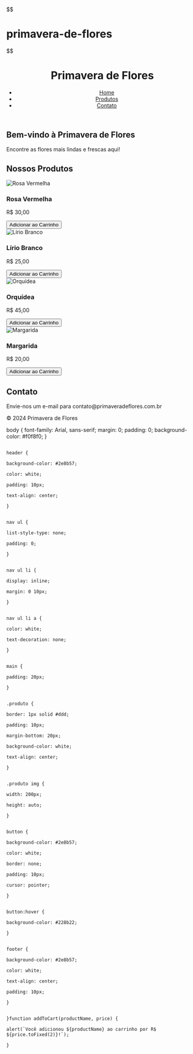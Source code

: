 $$
# primavera-de-flores
<!DOCTYPE html>

$$<html lang="pt-BR">
<head>
    <meta charset="UTF-8">
        <meta name="viewport" content="width=device-width, initial-scale=1.0">
            <title>Primavera de Flores</title>
                <link rel="stylesheet" href="styles.css">
                </head>
                <body>
                    <header>
                            <h1>Primavera de Flores</h1>
                                    <nav>
                                                <ul>
                                                                <li><a href="#home">Home</a></li>
                                                                                <li><a href="#produtos">Produtos</a></li>
                                                                                                <li><a href="#contato">Contato</a></li>
                                                                                                            </ul>
                                                                                                                    </nav>
                                                                                                                        </header>
                                                                                                                            <main>
                                                                                                                                    <section id="home">
                                                                                                                                                <h2>Bem-vindo à Primavera de Flores</h2>
                                                                                                                                                            <p>Encontre as flores mais lindas e frescas aqui!</p>
                                                                                                                                                                    </section>
                                                                                                                                                                            <section id="produtos">
                                                                                                                                                                                        <h2>Nossos Produtos</h2>
                                                                                                                                                                                                    <div class="produto">
                                                                                                                                                                                                                    <img src="rosa.jpg" alt="Rosa Vermelha">
                                                                                                                                                                                                                                    <h3>Rosa Vermelha</h3>
                                                                                                                                                                                                                                                    <p>R$ 30,00</p>
                                                                                                                                                                                                                                                                    <button onclick="addToCart('Rosa Vermelha', 30)">Adicionar ao Carrinho</button>
                                                                                                                                                                                                                                                                                </div>
                                                                                                                                                                                                                                                                                            <div class="produto">
                                                                                                                                                                                                                                                                                                            <img src="lirio.jpg" alt="Lírio Branco">
                                                                                                                                                                                                                                                                                                                            <h3>Lírio Branco</h3>
                                                                                                                                                                                                                                                                                                                                            <p>R$ 25,00</p>
                                                                                                                                                                                                                                                                                                                                                            <button onclick="addToCart('Lírio Branco', 25)">Adicionar ao Carrinho</button>
                                                                                                                                                                                                                                                                                                                                                                        </div>
                                                                                                                                                                                                                                                                                                                                                                                    <div class="produto">
                                                                                                                                                                                                                                                                                                                                                                                                    <img src="orquidea.jpg" alt="Orquídea">
                                                                                                                                                                                                                                                                                                                                                                                                                    <h3>Orquídea</h3>
                                                                                                                                                                                                                                                                                                                                                                                                                                    <p>R$ 45,00</p>
                                                                                                                                                                                                                                                                                                                                                                                                                                                    <button onclick="addToCart('Orquídea', 45)">Adicionar ao Carrinho</button>
                                                                                                                                                                                                                                                                                                                                                                                                                                                                </div>
                                                                                                                                                                                                                                                                                                                                                                                                                                                                            <div class="produto">
                                                                                                                                                                                                                                                                                                                                                                                                                                                                                            <img src="margarida.jpg" alt="Margarida">
                                                                                                                                                                                                                                                                                                                                                                                                                                                                                                            <h3>Margarida</h3>
                                                                                                                                                                                                                                                                                                                                                                                                                                                                                                                            <p>R$ 20,00</p>
                                                                                                                                                                                                                                                                                                                                                                                                                                                                                                                                            <button onclick="addToCart('Margarida', 20)">Adicionar ao Carrinho</button>
                                                                                                                                                                                                                                                                                                                                                                                                                                                                                                                                                        </div>
                                                                                                                                                                                                                                                                                                                                                                                                                                                                                                                                                                </section>
                                                                                                                                                                                                                                                                                                                                                                                                                                                                                                                                                                        <section id="contato">
                                                                                                                                                                                                                                                                                                                                                                                                                                                                                                                                                                                    <h2>Contato</h2>
                                                                                                                                                                                                                                                                                                                                                                                                                                                                                                                                                                                                <p>Envie-nos um e-mail para contato@primaveradeflores.com.br</p>
                                                                                                                                                                                                                                                                                                                                                                                                                                                                                                                                                                                                        </section>
                                                                                                                                                                                                                                                                                                                                                                                                                                                                                                                                                                                                            </main>
                                                                                                                                                                                                                                                                                                                                                                                                                                                                                                                                                                                                                <footer>
                                                                                                                                                                                                                                                                                                                                                                                                                                                                                                                                                                                                                        <p>&copy; 2024 Primavera de Flores</p>
                                                                                                                                                                                                                                                                                                                                                                                                                                                                                                                                                                                                                            </footer>
                                                                                                                                                                                                                                                                                                                                                                                                                                                                                                                                                                                                                                <script src="script.js"></script>
                                                                                                                                                                                                                                                                                                                                                                                                                                                                                                                                                                                                                                </body>
                                                                                                                                                                                                                                                                                                                                                                                                                                                                                                                                                                                                                                </html>
                                                                                                                                                                                                                                                                                                                                                                                                                                                                                                                                                                                                                                body {
                                                                                                                                                                                                                                                                                                                                                                                                                                                                                                                                                                                                                                        font-family: Arial, sans-serif;
                                                                                                                                                                                                                                                                                                                                                                                                                                                                                                                                                                                                                                            margin: 0;
                                                                                                                                                                                                                                                                                                                                                                                                                                                                                                                                                                                                                                                padding: 0;
                                                                                                                                                                                                                                                                                                                                                                                                                                                                                                                                                                                                                                                    background-color: #f0f8f0;
                                                                                                                                                                                                                                                                                                                                                                                                                                                                                                                                                                                                                                                    }

                                                                                                                                                                                                                                                                                                                                                                                                                                                                                                                                                                                                                                                    header {
                                                                                                                                                                                                                                                                                                                                                                                                                                                                                                                                                                                                                                                        background-color: #2e8b57;
                                                                                                                                                                                                                                                                                                                                                                                                                                                                                                                                                                                                                                                            color: white;
                                                                                                                                                                                                                                                                                                                                                                                                                                                                                                                                                                                                                                                                padding: 10px;
                                                                                                                                                                                                                                                                                                                                                                                                                                                                                                                                                                                                                                                                    text-align: center;
                                                                                                                                                                                                                                                                                                                                                                                                                                                                                                                                                                                                                                                                    }

                                                                                                                                                                                                                                                                                                                                                                                                                                                                                                                                                                                                                                                                    nav ul {
                                                                                                                                                                                                                                                                                                                                                                                                                                                                                                                                                                                                                                                                        list-style-type: none;
                                                                                                                                                                                                                                                                                                                                                                                                                                                                                                                                                                                                                                                                            padding: 0;
                                                                                                                                                                                                                                                                                                                                                                                                                                                                                                                                                                                                                                                                            }

                                                                                                                                                                                                                                                                                                                                                                                                                                                                                                                                                                                                                                                                            nav ul li {
                                                                                                                                                                                                                                                                                                                                                                                                                                                                                                                                                                                                                                                                                display: inline;
                                                                                                                                                                                                                                                                                                                                                                                                                                                                                                                                                                                                                                                                                    margin: 0 10px;
                                                                                                                                                                                                                                                                                                                                                                                                                                                                                                                                                                                                                                                                                    }

                                                                                                                                                                                                                                                                                                                                                                                                                                                                                                                                                                                                                                                                                    nav ul li a {
                                                                                                                                                                                                                                                                                                                                                                                                                                                                                                                                                                                                                                                                                        color: white;
                                                                                                                                                                                                                                                                                                                                                                                                                                                                                                                                                                                                                                                                                            text-decoration: none;
                                                                                                                                                                                                                                                                                                                                                                                                                                                                                                                                                                                                                                                                                            }

                                                                                                                                                                                                                                                                                                                                                                                                                                                                                                                                                                                                                                                                                            main {
                                                                                                                                                                                                                                                                                                                                                                                                                                                                                                                                                                                                                                                                                                padding: 20px;
                                                                                                                                                                                                                                                                                                                                                                                                                                                                                                                                                                                                                                                                                                }

                                                                                                                                                                                                                                                                                                                                                                                                                                                                                                                                                                                                                                                                                                .produto {
                                                                                                                                                                                                                                                                                                                                                                                                                                                                                                                                                                                                                                                                                                    border: 1px solid #ddd;
                                                                                                                                                                                                                                                                                                                                                                                                                                                                                                                                                                                                                                                                                                        padding: 10px;
                                                                                                                                                                                                                                                                                                                                                                                                                                                                                                                                                                                                                                                                                                            margin-bottom: 20px;
                                                                                                                                                                                                                                                                                                                                                                                                                                                                                                                                                                                                                                                                                                                background-color: white;
                                                                                                                                                                                                                                                                                                                                                                                                                                                                                                                                                                                                                                                                                                                    text-align: center;
                                                                                                                                                                                                                                                                                                                                                                                                                                                                                                                                                                                                                                                                                                                    }

                                                                                                                                                                                                                                                                                                                                                                                                                                                                                                                                                                                                                                                                                                                    .produto img {
                                                                                                                                                                                                                                                                                                                                                                                                                                                                                                                                                                                                                                                                                                                        width: 200px;
                                                                                                                                                                                                                                                                                                                                                                                                                                                                                                                                                                                                                                                                                                                            height: auto;
                                                                                                                                                                                                                                                                                                                                                                                                                                                                                                                                                                                                                                                                                                                            }

                                                                                                                                                                                                                                                                                                                                                                                                                                                                                                                                                                                                                                                                                                                            button {
                                                                                                                                                                                                                                                                                                                                                                                                                                                                                                                                                                                                                                                                                                                                background-color: #2e8b57;
                                                                                                                                                                                                                                                                                                                                                                                                                                                                                                                                                                                                                                                                                                                                    color: white;
                                                                                                                                                                                                                                                                                                                                                                                                                                                                                                                                                                                                                                                                                                                                        border: none;
                                                                                                                                                                                                                                                                                                                                                                                                                                                                                                                                                                                                                                                                                                                                            padding: 10px;
                                                                                                                                                                                                                                                                                                                                                                                                                                                                                                                                                                                                                                                                                                                                                cursor: pointer;
                                                                                                                                                                                                                                                                                                                                                                                                                                                                                                                                                                                                                                                                                                                                                }

                                                                                                                                                                                                                                                                                                                                                                                                                                                                                                                                                                                                                                                                                                                                                button:hover {
                                                                                                                                                                                                                                                                                                                                                                                                                                                                                                                                                                                                                                                                                                                                                    background-color: #228b22;
                                                                                                                                                                                                                                                                                                                                                                                                                                                                                                                                                                                                                                                                                                                                                    }

                                                                                                                                                                                                                                                                                                                                                                                                                                                                                                                                                                                                                                                                                                                                                    footer {
                                                                                                                                                                                                                                                                                                                                                                                                                                                                                                                                                                                                                                                                                                                                                        background-color: #2e8b57;
                                                                                                                                                                                                                                                                                                                                                                                                                                                                                                                                                                                                                                                                                                                                                            color: white;
                                                                                                                                                                                                                                                                                                                                                                                                                                                                                                                                                                                                                                                                                                                                                                text-align: center;
                                                                                                                                                                                                                                                                                                                                                                                                                                                                                                                                                                                                                                                                                                                                                                    padding: 10px;
                                                                                                                                                                                                                                                                                                                                                                                                                                                                                                                                                                                                                                                                                                                                                                    }

                                                                                                                                                                                                                                                                                                                                                                                                                                                                                                                                                                                                                                }function addToCart(productName, price) {
                                                                                                                                                                                                                                                                                                                                                                                                                                                                                                                                                                                                                                    alert(`Você adicionou ${productName} ao carrinho por R$ ${price.toFixed(2)}!`);
                                                                                                                                                                                                                                                                                                                                                                                                                                                                                                                                                                                                                                    }

                                                                                                                                                                                                                                                                                                                                                                                                                                                                                                                                                                                                                                 